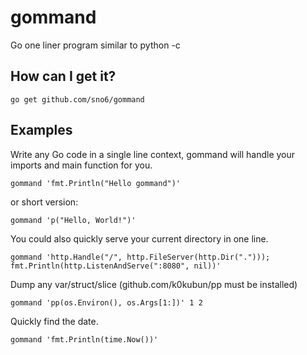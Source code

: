 # gommand
 
Go one liner program similar to python -c
 
## How can I get it?

```
go get github.com/sno6/gommand
```

## Examples 
 
Write any Go code in a single line context, gommand will handle your imports and main function for you.

```gommand 'fmt.Println("Hello gommand")'``` 

or short version:

```gommand 'p("Hello, World!")'```

You could also quickly serve your current directory in one line.
 
```gommand 'http.Handle("/", http.FileServer(http.Dir("."))); fmt.Println(http.ListenAndServe(":8080", nil))'```

Dump any var/struct/slice (github.com/k0kubun/pp must be installed)

```gommand 'pp(os.Environ(), os.Args[1:])' 1 2```

Quickly find the date.

```gommand 'fmt.Println(time.Now())'```
